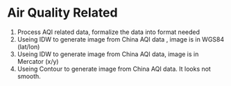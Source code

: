 # Air Quality Related
1. Process AQI related data, formalize the data into format needed
2. Useing IDW to generate image from China AQI data , image is in WGS84 (lat/lon)
3. Useing IDW to generate image from China AQI data, image is in Mercator (x/y)
4. Useing Contour to generate image from China AQI data. It looks not smooth.
